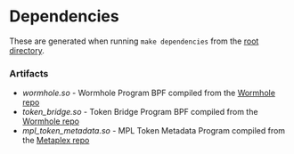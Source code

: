 # Dependencies

These are generated when running `make dependencies` from the [root directory](..).

### Artifacts

- _wormhole.so_ - Wormhole Program BPF compiled from the [Wormhole repo]
- _token_bridge.so_ - Token Bridge Program BPF compiled from the [Wormhole repo]
- _mpl_token_metadata.so_ - MPL Token Metadata Program compiled from the [Metaplex repo]

[wormhole repo]: https://github.com/wormhole-foundation/wormhole
[metaplex repo]: https://github.com/metaplex-foundation/metaplex-program-library